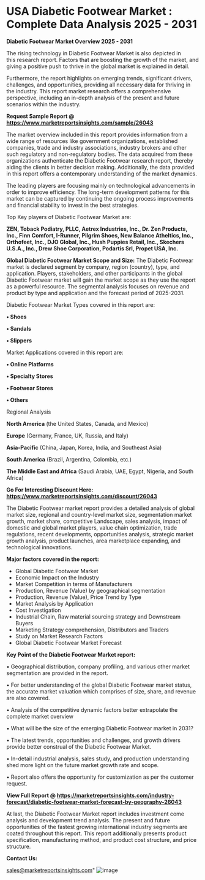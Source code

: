 # USA Diabetic Footwear Market : Complete Data Analysis 2025 - 2031

<Strong> Diabetic Footwear Market Overview 2025 - 2031</strong>

The rising technology in Diabetic Footwear Market is also depicted in this research report. Factors that are boosting the growth of the market, and giving a positive push to thrive in the global market is explained in detail.

Furthermore, the report highlights on emerging trends, significant drivers, challenges, and opportunities, providing all necessary data for thriving in the industry. This report market research offers a comprehensive perspective, including an in-depth analysis of the present and future scenarios within the industry.

<strong>Request Sample Report @ <a href=https://www.marketreportsinsights.com/sample/26043>https://www.marketreportsinsights.com/sample/26043</a></strong>

The market overview included in this report provides information from a wide range of resources like government organizations, established companies, trade and industry associations, industry brokers and other such regulatory and non-regulatory bodies. The data acquired from these organizations authenticate the Diabetic Footwear research report, thereby aiding the clients in better decision making. Additionally, the data provided in this report offers a contemporary understanding of the market dynamics.

The leading players are focusing mainly on technological advancements in order to improve efficiency. The long-term development patterns for this market can be captured by continuing the ongoing process improvements and financial stability to invest in the best strategies.

Top Key players of Diabetic Footwear Market are:

<strong>ZEN, Toback Podiatry, PLLC, Aetrex Industries, Inc., Dr. Zen Products, Inc., Finn Comfort, I-Runner, Pilgrim Shoes, New Balance Atheltics, Inc., Orthofeet, Inc., DJO Global, Inc., Hush Puppies Retail, Inc., Skechers U.S.A., Inc., Drew Shoe Corporation, Podartis Srl, Propet USA, Inc.</strong>

<strong><b>Global Diabetic Footwear Market Scope and Size:</b></strong>
The Diabetic Footwear market is declared segment by company, region (country), type, and application. Players, stakeholders, and other participants in the global Diabetic Footwear market will gain the market scope as they use the report as a powerful resource. The segmental analysis focuses on revenue and product by type and application and the forecast period of 2025-2031.

Diabetic Footwear Market Types covered in this report are:

<strong>• Shoes

• Sandals

• Slippers</strong>

Market Applications covered in this report are:

<strong>• Online Platforms

• Specialty Stores

• Footwear Stores

• Others</strong> 

Regional Analysis

<strong>North America</strong> (the United States, Canada, and Mexico)

<strong>Europe</strong> (Germany, France, UK, Russia, and Italy)

<strong>Asia-Pacific</strong> (China, Japan, Korea, India, and Southeast Asia)

<strong>South America</strong> (Brazil, Argentina, Colombia, etc.)

<strong>The Middle East and Africa</strong> (Saudi Arabia, UAE, Egypt, Nigeria, and South Africa)

<strong>Go For Interesting Discount Here: <a href=https://www.marketreportsinsights.com/discount/26043>https://www.marketreportsinsights.com/discount/26043</a></strong>

The Diabetic Footwear market report provides a detailed analysis of global market size, regional and country-level market size, segmentation market growth, market share, competitive Landscape, sales analysis, impact of domestic and global market players, value chain optimization, trade regulations, recent developments, opportunities analysis, strategic market growth analysis, product launches, area marketplace expanding, and technological innovations.

<strong><b>Major factors covered in the report:</b></strong>
<ul>
  <li>Global Diabetic Footwear Market </li>
  <li>Economic Impact on the Industry</li>
  <li>Market Competition in terms of Manufacturers</li>
  <li>Production, Revenue (Value) by geographical segmentation</li>
  <li>Production, Revenue (Value), Price Trend by Type</li>
  <li>Market Analysis by Application</li>
  <li>Cost Investigation</li>
  <li>Industrial Chain, Raw material sourcing strategy and Downstream Buyers</li>
  <li>Marketing Strategy comprehension, Distributors and Traders</li>
  <li>Study on Market Research Factors</li>
  <li>Global Diabetic Footwear Market Forecast</li>
</ul>

<strong><b>Key Point of the Diabetic Footwear Market report:</b></strong>

• Geographical distribution, company profiling, and various other market segmentation are provided in the report.

• For better understanding of the global Diabetic Footwear market status, the accurate market valuation which comprises of size, share, and revenue are also covered.

• Analysis of the competitive dynamic factors better extrapolate the complete market overview

• What will be the size of the emerging Diabetic Footwear market in 2031?

• The latest trends, opportunities and challenges, and growth drivers provide better construal of the Diabetic Footwear Market.

• In-detail industrial analysis, sales study, and production understanding shed more light on the future market growth rate and scope.

• Report also offers the opportunity for customization as per the customer request.

<strong><b>View Full Report @ <a href=https://marketreportsinsights.com/industry-forecast/diabetic-footwear-market-forecast-by-geography-26043>https://marketreportsinsights.com/industry-forecast/diabetic-footwear-market-forecast-by-geography-26043</a></b></strong>


At last, the Diabetic Footwear Market report includes investment come analysis and development trend analysis. The present and future opportunities of the fastest growing international industry segments are coated throughout this report. This report additionally presents product specification, manufacturing method, and product cost structure, and price structure.

<strong>Contact Us:</strong>

sales@marketreportsinsights.com"
![image](https://github.com/user-attachments/assets/e93714df-6a05-4c0e-9988-3d08620684b3)
